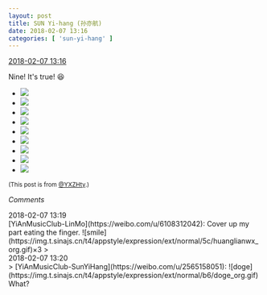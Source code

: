 ```yaml
---
layout: post
title: SUN Yi-hang (孙亦航)
date: 2018-02-07 13:16
categories: [ 'sun-yi-hang' ]
---
```


<div class="weibo-info">
  <a href="https://weibo.com/2565158051/G20i0jSKe">2018-02-07 13:16</a>
</div>

Nine! It's true! 😆

<!-- more -->

<ul class="weibo-pic-list-3">
  <li class="weibo-pic">
    <a href="https://wx4.sinaimg.cn/mw690/98e534a3gy1fo7t4j0wm3j21ho1hox6r.jpg"><img src="https://wx4.sinaimg.cn/thumb150/98e534a3gy1fo7t4j0wm3j21ho1hox6r.jpg"/></a>
  </li>
  <li class="weibo-pic">
    <a href="https://wx1.sinaimg.cn/mw690/98e534a3gy1fo7t43xl63j21ho1hob2c.jpg"><img src="https://wx1.sinaimg.cn/thumb150/98e534a3gy1fo7t43xl63j21ho1hob2c.jpg"/></a>
  </li>
  <li class="weibo-pic">
    <a href="https://wx3.sinaimg.cn/mw690/98e534a3gy1fo7t4qw8raj21ho1hox6q.jpg"><img src="https://wx3.sinaimg.cn/thumb150/98e534a3gy1fo7t4qw8raj21ho1hox6q.jpg"/></a>
  </li>
  <li class="weibo-pic">
    <a href="https://wx4.sinaimg.cn/mw690/98e534a3gy1fo7t4trjwcj21ho1ho4io.jpg"><img src="https://wx4.sinaimg.cn/thumb150/98e534a3gy1fo7t4trjwcj21ho1ho4io.jpg"/></a>
  </li>
  <li class="weibo-pic">
    <a href="https://wx3.sinaimg.cn/mw690/98e534a3gy1fo7t4yevjkj21ho1hoax9.jpg"><img src="https://wx3.sinaimg.cn/thumb150/98e534a3gy1fo7t4yevjkj21ho1hoax9.jpg"/></a>
  </li>
  <li class="weibo-pic">
    <a href="https://wx1.sinaimg.cn/mw690/98e534a3gy1fo7t542srdj21ho1ho4mz.jpg"><img src="https://wx1.sinaimg.cn/thumb150/98e534a3gy1fo7t542srdj21ho1ho4mz.jpg"/></a>
  </li>
  <li class="weibo-pic">
    <a href="https://wx1.sinaimg.cn/mw690/98e534a3gy1fo7t5pra7gj21ho1hokb4.jpg"><img src="https://wx1.sinaimg.cn/thumb150/98e534a3gy1fo7t5pra7gj21ho1hokb4.jpg"/></a>
  </li>
  <li class="weibo-pic">
    <a href="https://wx3.sinaimg.cn/mw690/98e534a3gy1fo7t5s659sj21ho1ho7qb.jpg"><img src="https://wx3.sinaimg.cn/thumb150/98e534a3gy1fo7t5s659sj21ho1ho7qb.jpg"/></a>
  </li>
  <li class="weibo-pic">
    <a href="https://wx4.sinaimg.cn/mw690/98e534a3gy1fo7t5v017vj21ho1hox32.jpg"><img src="https://wx4.sinaimg.cn/thumb150/98e534a3gy1fo7t5v017vj21ho1hox32.jpg"/></a>
  </li>
</ul>

<small>(This post is from [@YXZHty](http://weibo.com/2565158051).)</small>

*Comments*

<div class="weibo-info">2018-02-07 13:19</div>
[YiAnMusicClub-LinMo](https://weibo.com/u/6108312042): Cover up my part eating the finger. ![smile](https://img.t.sinajs.cn/t4/appstyle/expression/ext/normal/5c/huanglianwx_org.gif)×3
> <div class="weibo-info">2018-02-07 13:20</div>
> [YiAnMusicClub-SunYiHang](https://weibo.com/u/2565158051): ![doge](https://img.t.sinajs.cn/t4/appstyle/expression/ext/normal/b6/doge_org.gif) What?
